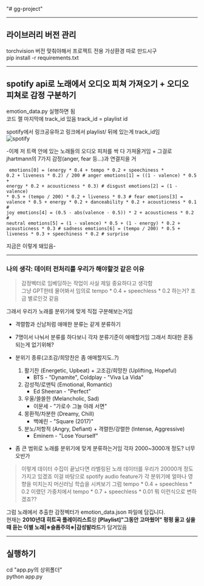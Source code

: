 "# gg-project" 

*****

## 라이브러리 버전 관리

torchvision 버전 맞춰야해서 프로젝트 전용 가상환경 따로 만드시구   
pip install -r requirements.txt   

*****

## spotify api로 노래에서 오디오 피쳐 가져오기 + 오디오 피쳐로 감정 구분하기

emotion_data.py 실행하면 됨   
코드 젤 마지막에 track_id 있음 track_id = playlist id   

spotify에서 링크공유하고 링크에서 playlist/ 뒤에 있는게 track_id임   
![spotify](https://github.com/user-attachments/assets/1201cb34-4c78-4f30-8b4e-b81a27f1ed93)   

-이제 저 트랙 안에 있는 노래들의 오디오 피처를 싹 다 가져올거임 + 그걸로 jhartmann의 7가지 감정(anger, fear 등...)과 연결지을 거   
    <pre><code>
    emotions[0] = (energy * 0.4 + tempo * 0.2 + speechiness * 0.2 + liveness * 0.2) / 200  # anger
    emotions[1] = ((1 - valence) * 0.5 + energy * 0.2 + acousticness * 0.3)  # disgust
    emotions[2] = (1 - valence) * 0.5 + (tempo / 200) * 0.2 + liveness * 0.3  # fear
    emotions[3] = valence * 0.5 + energy * 0.2 + danceability * 0.2 + acousticness * 0.1  # joy
    emotions[4] = (0.5 - abs(valence - 0.5)) * 2 + acousticness * 0.2  # neutral
    emotions[5] = (1 - valence) * 0.5 + (1 - energy) * 0.2 + acousticness * 0.3  # sadness
    emotions[6] = (tempo / 200) * 0.5 + liveness * 0.3 + speechiness * 0.2  # surprise
    </code></pre>
지금은 이렇게 돼있음-

*****

### 나의 생각: 데이터 전처리를 우리가 해야할것 같은 이유

> 감정벡터로 임베딩하는 작업이 사실 제일 중요하다고 생각함   
> 그냥 GPT한테 물어봐서 임의로 tempo * 0.4 + speechless * 0.2 하는거? 조금 별로인것 같음   
   
그래서 우리가 노래를 분위기에 맞게 직접 구분해보는거임   
- 격렬함과 신남처럼 애매한 분류는 같게 분류하기 
- 7명이서 나눠서 분류를 하다보니 각자 분류기준이 애매할거임 그래서 최대한 혼동되는게 없기위해? 
- 분위기 종류(고조감/희망찬은 좀 애매할지도..?)
    1. 활기찬 (Energetic, Upbeat) + 고조감/희망찬 (Uplifting, Hopeful)
        - BTS - "Dynamite", Coldplay - "Viva La Vida"
    2. 감성적/로맨틱 (Emotional, Romantic)
        -  Ed Sheeran - "Perfect"
    3. 우울/쓸쓸한 (Melancholic, Sad)
        - 이문세 - "가로수 그늘 아래 서면"
    4. 몽환적/차분한 (Dreamy, Chill)
        - 백예린 - "Square (2017)"
    5. 분노/저항적 (Angry, Defiant) + 격렬한/강렬한 (Intense, Aggressive)
        - Eminem - "Lose Yourself"

- 좀 큰 범위로 노래를 분위기에 맞게 분류하는거임 각자 2000~3000개 정도? 너무 오반가

> 이렇게 데이터 수집이 끝났다면 라벨링된 노래 데이터를 우리가 20000개 정도 가지고 있겠죠
> 이걸 바탕으로 spotify audio feature가 각 분위기에 얼마나 영향을 미치는지 머신러닝 학습을 시켜보기 
> 그럼 tempo * 0.4 + speechless * 0.2 이랬던 가중치에서 tempo * 0.7 + speechless * 0.01 뭐 이런식으로 변하겠죠??

그럼 노래에서 추출한 감정벡터가 emotion_data.json 파일에 담깁니다.   
현재는 **2010년대 히트곡 플레이리스트**랑 **[Playlist]"그동안 고마웠어" 펑펑 울고 싶을때 듣는 이별 노래|※슬픔주의※|감성발라드**가 담겨있음

*****

## 실행하기

cd "app.py의 상위폴더"   
python app.py
